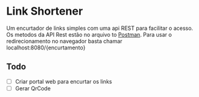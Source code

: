 # Link Shortener
Um encurtador de links simples com uma api REST para facilitar o acesso.
Os metodos da API Rest estão no arquivo to [Postman](./Short%20URL-Collection.json).
Para usar o redirecionamento no navegador basta chamar localhost:8080/{encurtamento} 


## Todo
- [ ] Criar portal web para encurtar os links
- [ ] Gerar QrCode
